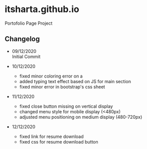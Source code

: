 # itsharta.github.io
Portofolio Page Project

## Changelog

- 09/12/2020  
Initial Commit
  
- 10/12/2020  
  - fixed minor coloring error on a
  - added typing text effect based on JS for main section
  - fixed minor error in bootstrap's css sheet
  
- 11/12/2020
  - fixed close button missing on vertical display
  - changed menu style for mobile display (<480px)
  - adjusted menu positioning on medium display (480-720px)
  
- 12/12/2020
  - fixed link for resume download
  - fixed css for resume download button
